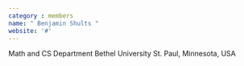 ```yaml
---
category : members
name: " Benjamin Shults " 
website: '#'
---
```

Math and CS Department
Bethel University
St. Paul, Minnesota, USA

